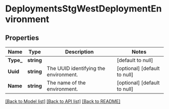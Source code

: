 # DeploymentsStgWestDeploymentEnvironment

## Properties
Name | Type | Description | Notes
------------ | ------------- | ------------- | -------------
**Type_** | **string** |  | [default to null]
**Uuid** | **string** | The UUID identifying the environment. | [optional] [default to null]
**Name** | **string** | The name of the environment. | [optional] [default to null]

[[Back to Model list]](../README.md#documentation-for-models) [[Back to API list]](../README.md#documentation-for-api-endpoints) [[Back to README]](../README.md)

